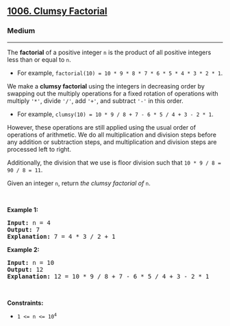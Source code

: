 <h2><a href="https://leetcode.com/problems/clumsy-factorial/">1006. Clumsy Factorial</a></h2><h3>Medium</h3><hr><div><p>The <strong>factorial</strong> of a positive integer <code>n</code> is the product of all positive integers less than or equal to <code>n</code>.</p>

<ul>
	<li>For example, <code>factorial(10) = 10 * 9 * 8 * 7 * 6 * 5 * 4 * 3 * 2 * 1</code>.</li>
</ul>

<p>We make a <strong>clumsy factorial</strong> using the integers in decreasing order by swapping out the multiply operations for a fixed rotation of operations with multiply <code>'*'</code>, divide <code>'/'</code>, add <code>'+'</code>, and subtract <code>'-'</code> in this order.</p>

<ul>
	<li>For example, <code>clumsy(10) = 10 * 9 / 8 + 7 - 6 * 5 / 4 + 3 - 2 * 1</code>.</li>
</ul>

<p>However, these operations are still applied using the usual order of operations of arithmetic. We do all multiplication and division steps before any addition or subtraction steps, and multiplication and division steps are processed left to right.</p>

<p>Additionally, the division that we use is floor division such that <code>10 * 9 / 8 = 90 / 8 = 11</code>.</p>

<p>Given an integer <code>n</code>, return <em>the clumsy factorial of </em><code>n</code>.</p>

<p>&nbsp;</p>
<p><strong>Example 1:</strong></p>

<pre><strong>Input:</strong> n = 4
<strong>Output:</strong> 7
<strong>Explanation:</strong> 7 = 4 * 3 / 2 + 1
</pre>

<p><strong>Example 2:</strong></p>

<pre><strong>Input:</strong> n = 10
<strong>Output:</strong> 12
<strong>Explanation:</strong> 12 = 10 * 9 / 8 + 7 - 6 * 5 / 4 + 3 - 2 * 1
</pre>

<p>&nbsp;</p>
<p><strong>Constraints:</strong></p>

<ul>
	<li><code>1 &lt;= n &lt;= 10<sup>4</sup></code></li>
</ul>
</div>